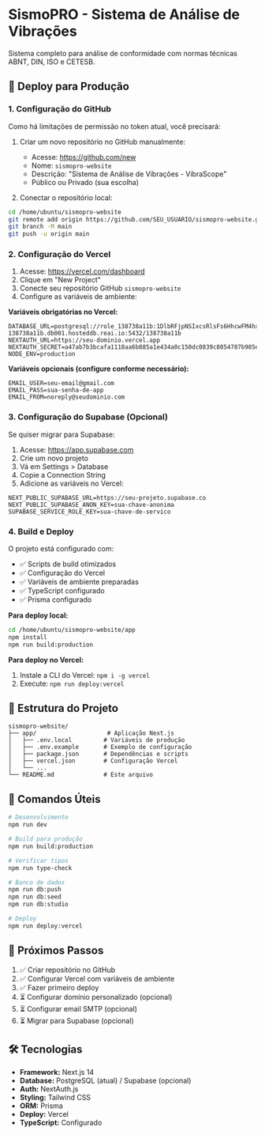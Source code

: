 # SismoPRO - Sistema de Análise de Vibrações

Sistema completo para análise de conformidade com normas técnicas ABNT, DIN, ISO e CETESB.

## 🚀 Deploy para Produção

### 1. Configuração do GitHub

Como há limitações de permissão no token atual, você precisará:

1. Criar um novo repositório no GitHub manualmente:
   - Acesse: https://github.com/new
   - Nome: `sismopro-website`
   - Descrição: "Sistema de Análise de Vibrações - VibraScope"
   - Público ou Privado (sua escolha)

2. Conectar o repositório local:
```bash
cd /home/ubuntu/sismopro-website
git remote add origin https://github.com/SEU_USUARIO/sismopro-website.git
git branch -M main
git push -u origin main
```

### 2. Configuração do Vercel

1. Acesse: https://vercel.com/dashboard
2. Clique em "New Project"
3. Conecte seu repositório GitHub `sismopro-website`
4. Configure as variáveis de ambiente:

**Variáveis obrigatórias no Vercel:**
```
DATABASE_URL=postgresql://role_138738a11b:1DlbRFjpNSIxcsRlsFs6HhcwFM4hx777@db-138738a11b.db001.hosteddb.reai.io:5432/138738a11b
NEXTAUTH_URL=https://seu-dominio.vercel.app
NEXTAUTH_SECRET=a47ab7b3bcafa1118aa6b885a1e434a0c150dc0839c8054787b985e6e58b8349
NODE_ENV=production
```

**Variáveis opcionais (configure conforme necessário):**
```
EMAIL_USER=seu-email@gmail.com
EMAIL_PASS=sua-senha-de-app
EMAIL_FROM=noreply@seudominio.com
```

### 3. Configuração do Supabase (Opcional)

Se quiser migrar para Supabase:

1. Acesse: https://app.supabase.com
2. Crie um novo projeto
3. Vá em Settings > Database
4. Copie a Connection String
5. Adicione as variáveis no Vercel:
```
NEXT_PUBLIC_SUPABASE_URL=https://seu-projeto.supabase.co
NEXT_PUBLIC_SUPABASE_ANON_KEY=sua-chave-anonima
SUPABASE_SERVICE_ROLE_KEY=sua-chave-de-servico
```

### 4. Build e Deploy

O projeto está configurado com:
- ✅ Scripts de build otimizados
- ✅ Configuração do Vercel
- ✅ Variáveis de ambiente preparadas
- ✅ TypeScript configurado
- ✅ Prisma configurado

**Para deploy local:**
```bash
cd /home/ubuntu/sismopro-website/app
npm install
npm run build:production
```

**Para deploy no Vercel:**
1. Instale a CLI do Vercel: `npm i -g vercel`
2. Execute: `npm run deploy:vercel`

## 📁 Estrutura do Projeto

```
sismopro-website/
├── app/                    # Aplicação Next.js
│   ├── .env.local         # Variáveis de produção
│   ├── .env.example       # Exemplo de configuração
│   ├── package.json       # Dependências e scripts
│   ├── vercel.json        # Configuração Vercel
│   └── ...
└── README.md              # Este arquivo
```

## 🔧 Comandos Úteis

```bash
# Desenvolvimento
npm run dev

# Build para produção
npm run build:production

# Verificar tipos
npm run type-check

# Banco de dados
npm run db:push
npm run db:seed
npm run db:studio

# Deploy
npm run deploy:vercel
```

## 📝 Próximos Passos

1. ✅ Criar repositório no GitHub
2. ✅ Configurar Vercel com variáveis de ambiente
3. ✅ Fazer primeiro deploy
4. ⏳ Configurar domínio personalizado (opcional)
5. ⏳ Configurar email SMTP (opcional)
6. ⏳ Migrar para Supabase (opcional)

## 🛠️ Tecnologias

- **Framework:** Next.js 14
- **Database:** PostgreSQL (atual) / Supabase (opcional)
- **Auth:** NextAuth.js
- **Styling:** Tailwind CSS
- **ORM:** Prisma
- **Deploy:** Vercel
- **TypeScript:** Configurado
